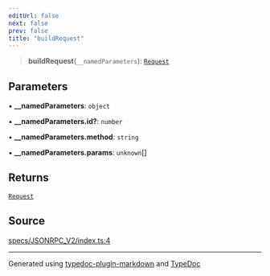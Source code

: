 ```yaml
---
editUrl: false
next: false
prev: false
title: "buildRequest"
---
```


> **buildRequest**(`__namedParameters`): [`Request`](/api/interfaces/request/)

## Parameters

▪ **\_\_namedParameters**: `object`

▪ **\_\_namedParameters.id?**: `number`

▪ **\_\_namedParameters.method**: `string`

▪ **\_\_namedParameters.params**: `unknown`[]

## Returns

[`Request`](/api/interfaces/request/)

## Source

[specs/JSONRPC\_V2/index.ts:4](https://github.com/dmdin/chord/blob/5f43e0e/src/specs/JSONRPC_V2/index.ts#L4)

***

Generated using [typedoc-plugin-markdown](https://www.npmjs.com/package/typedoc-plugin-markdown) and [TypeDoc](https://typedoc.org/)
